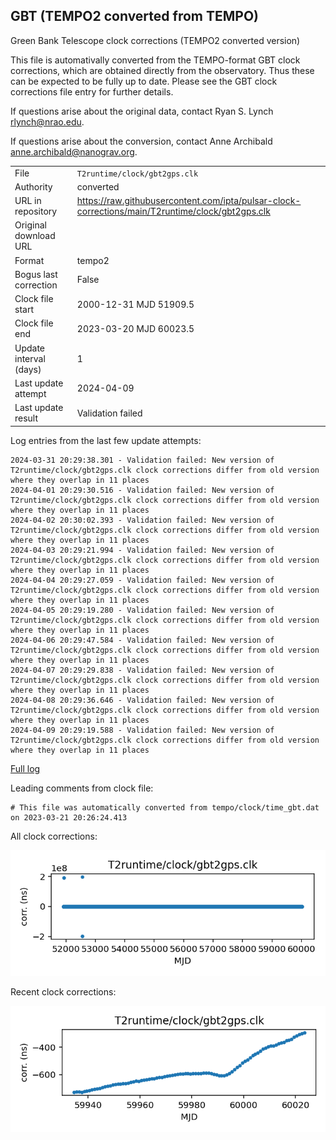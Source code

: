 
## GBT (TEMPO2 converted from TEMPO)

Green Bank Telescope clock corrections (TEMPO2 converted version)

This file is automativally converted from the TEMPO-format GBT
clock corrections, which are obtained directly from the observatory.
Thus these can be expected to be fully up to date. Please see the
GBT clock corrections file entry for further details.

If questions arise about the original data, contact Ryan S. Lynch
<rlynch@nrao.edu>.

If questions arise about the conversion, contact Anne Archibald
<anne.archibald@nanograv.org>.

|     |     |
|:--- |:--- |
| File | `T2runtime/clock/gbt2gps.clk` |
| Authority | converted |
| URL in repository | <https://raw.githubusercontent.com/ipta/pulsar-clock-corrections/main/T2runtime/clock/gbt2gps.clk> |
| Original download URL | <None> |
| Format | tempo2 |
| Bogus last correction | False |
| Clock file start | 2000-12-31 MJD 51909.5 |
| Clock file end | 2023-03-20 MJD 60023.5 |
| Update interval (days) | 1 |
| Last update attempt | 2024-04-09 |
| Last update result | Validation failed |

Log entries from the last few update attempts:
```
2024-03-31 20:29:38.301 - Validation failed: New version of T2runtime/clock/gbt2gps.clk clock corrections differ from old version where they overlap in 11 places
2024-04-01 20:29:30.516 - Validation failed: New version of T2runtime/clock/gbt2gps.clk clock corrections differ from old version where they overlap in 11 places
2024-04-02 20:30:02.393 - Validation failed: New version of T2runtime/clock/gbt2gps.clk clock corrections differ from old version where they overlap in 11 places
2024-04-03 20:29:21.994 - Validation failed: New version of T2runtime/clock/gbt2gps.clk clock corrections differ from old version where they overlap in 11 places
2024-04-04 20:29:27.059 - Validation failed: New version of T2runtime/clock/gbt2gps.clk clock corrections differ from old version where they overlap in 11 places
2024-04-05 20:29:19.280 - Validation failed: New version of T2runtime/clock/gbt2gps.clk clock corrections differ from old version where they overlap in 11 places
2024-04-06 20:29:47.584 - Validation failed: New version of T2runtime/clock/gbt2gps.clk clock corrections differ from old version where they overlap in 11 places
2024-04-07 20:29:29.838 - Validation failed: New version of T2runtime/clock/gbt2gps.clk clock corrections differ from old version where they overlap in 11 places
2024-04-08 20:29:36.646 - Validation failed: New version of T2runtime/clock/gbt2gps.clk clock corrections differ from old version where they overlap in 11 places
2024-04-09 20:29:19.588 - Validation failed: New version of T2runtime/clock/gbt2gps.clk clock corrections differ from old version where they overlap in 11 places
```
[Full log](https://raw.githubusercontent.com/ipta/pulsar-clock-corrections/main/log/T2runtime/clock/gbt2gps.clk.log)

Leading comments from clock file:

    # This file was automatically converted from tempo/clock/time_gbt.dat on 2023-03-21 20:26:24.413



All clock corrections:

![plot of all clock corrections](gbt2gps.clk.png "All corrections")

Recent clock corrections:

![plot of recent clock corrections](gbt2gps.clk.short.png "Recent corrections")

